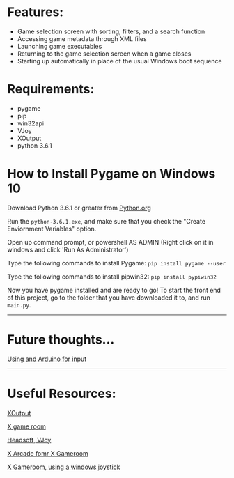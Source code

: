 # Features:
- Game selection screen with sorting, filters, and a search function
- Accessing game metadata through XML files
- Launching game executables
- Returning to the game selection screen when a game closes
- Starting up automatically in place of the usual Windows boot sequence

# Requirements:
- pygame
- pip
- win32api 
- VJoy
- XOutput
- python 3.6.1

# How to Install Pygame on Windows 10

Download Python 3.6.1 or greater from [Python.org](https://www.python.org/)

Run the `python-3.6.1.exe`, and make sure that you check the "Create Enviornment Variables" option. 

Open up command prompt, or powershell AS ADMIN (Right click on it in windows and click 'Run As Administrator')

Type the following commands to install Pygame:
`pip install pygame --user`

Type the following commands to install pipwin32:
`pip install pypiwin32`

Now you have pygame installed and are ready to go! To start the front end of this project, go to the folder that you have downloaded it to, and run `main.py`.  

***

# Future thoughts...
[Using and Arduino for input](http://www.blendedtechnologies.com/realtime-plot-of-arduino-serial-data-using-python)

***

# Useful Resources:
[XOutput](https://github.com/Stents-/XOutput/releases/tag/v0.11)

[X game room](http://www.xgameroom.com/service/ServiceFiles/XOutput.ini)

[Headsoft, VJoy](http://www.headsoft.com.au/index.php?category=vjoy)

[X Arcade fomr X Gameroom](http://www.xgameroom.com/service/ServiceFiles/X-Arcade.ini)

[X Gameroom, using a windows joystick](https://support.xgaming.com/support/solutions/articles/12000003227-use-x-arcade-as-a-windows-joystick-gamepad-controller-xinput-)
